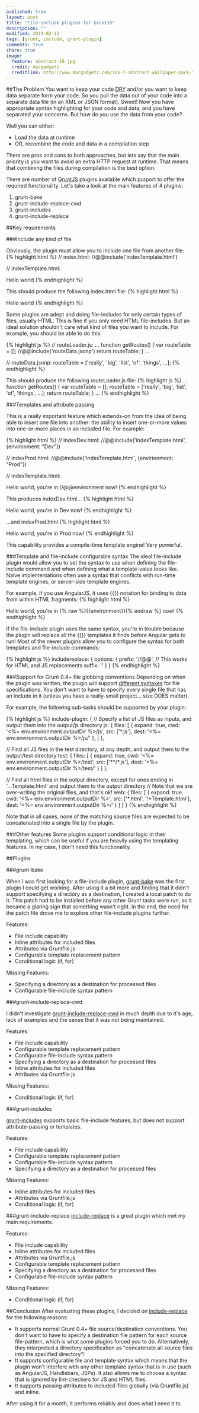 ```yaml
---
published: true
layout: post
title: "File-include plugins for GruntJS"
description: ""
modified: 2014-02-13
tags: [grunt, include, grunt-plugin]
comments: true
share: true 
image:
  feature: abstract-10.jpg
  credit: dargadgetz
  creditlink: http://www.dargadgetz.com/ios-7-abstract-wallpaper-pack-for-iphone-5-and-ipod-touch-retina/
---
```


##The Problem
You want to keep your code <abbr title="Don't repeat yourself">DRY</abbr> and/or you want to keep data separate form your code.
So you pull the data out of your code into a separate data file (in an XML or JSON format). Sweet! Now you have appropriate
syntax highlighting for your code and data, and you have separated your concerns. But how do you use the data from your code?

Well you can either:

-   Load the data at runtime
-   OR, recombine the code and data in a compilation step

There are pros and cons to both approaches, but lets say that the main priority is you want to avoid an extra HTTP request at runtime. 
That means that combining the files during compilation is the best option.

There are number of [GruntJS](http://gruntjs.com/) plugins available which purport to offer the required functionality. 
Let's take a look at the main features of 4 plugins:

1. grunt-bake
1. grunt-include-replace-cwd
1. grunt-includes
1. grunt-include-replace

##Key requirements

###Include any kind of file

Obviously, the plugin must allow you to include one file from another file:
{% highlight html  %}
// index.html:
//@@include('indexTemplate.html')

// indexTemplate.html:
<html><body>
Hello world
</body></html>
{% endhighlight %}

This should produce the following index.html file:
{% highlight html  %}
<html><body>
Hello world
</body></html>
{% endhighlight %}

Some plugins are adept and doing file-includes for only certain types of files, usually HTML. This is fine if you only need HTML file-includes.
But an ideal solution shouldn't care what kind of files you want to include. For example, you should be able to do this:

{% highlight js  %}
// routeLoader.js:
...
function getRoutes() {
	var routeTable = [];
	//@@include('routeData.jsonp')
	return routeTable;
}
...

// routeData.jsonp:
routeTable = ['really', 'big', 'list', 'of', 'things', ...];
{% endhighlight %}


This should produce the following routeLoader.js file:
{% highlight js  %}
...
function getRoutes() {
	var routeTable = [];
	routeTable = ['really', 'big', 'list', 'of', 'things', ...];
	return routeTable;
}
...
{% endhighlight %}

###Templates and attribute passing

This is a really important feature which extends-on from the idea of being able to insert one file into another:
the ability to insert one-or-more values into one-or-more places in an included file. For example:

{% highlight html  %}
// indexDev.html:
//@@include('indexTemplate.html', {environment: "Dev"})

// indexProd.html:
//@@include('indexTemplate.html', {envirionment: "Prod"})

// indexTemplate.html:
<html><body>
Hello world, you're in //@@environment now!
</body></html>
{% endhighlight %}

This produces indexDev.html...
{% highlight html  %}
<html><body>
Hello world, you're in Dev now!
</body></html>
{% endhighlight %}

...and indexProd.html
{% highlight html  %}
<html><body>
Hello world, you're in Prod now!
</body></html>
{% endhighlight %}

This capability provides a compile-time template engine! Very powerful.

###Template and file-include configurable syntax
The ideal file-include plugin would allow you to set the syntax to use when defining the file-include command and when defining what a template-value looks like.
Naïve implementations often use a syntax that conflicts with run-time template engines, or server-side template engines.

For example, if you use AngularJS, it uses \{\{\}\} notation for binding to data from within HTML fragments:
{% highlight html  %}
<html><body>
Hello world, you're in {% raw %}{{environment}}{% endraw %} now!
</body></html>
{% endhighlight %}

If the file-include plugin uses the same syntax, you're in trouble because the plugin will replace all the \{\{\}\} templates it finds before Angular gets to run!
Most of the newer plugins allow you to configure the syntax for both templates and file-include commands:

{% highlight js  %}
includereplace: {
  options: {
    prefix: '//@@', // This works for HTML and JS replacements
    suffix: ''
  }
}
{% endhighlight %}


###Support for Grunt 0.4+ file globbing conventions
Depending on when the plugin was written, the plugin will support [different syntaxes](http://gruntjs.com/configuring-tasks#files) for file specifications.
You don't want to have to specify every single file that has an include in it (unless you have a really-small project... size DOES matter).

For example, the following sub-tasks should be supported by your plugin:

{% highlight js  %}
include-plugin: {
  // Specify a list of JS files as inputs, and output them into the output/js directory
  js: {
    files: [
      { expand: true, cwd: '<%= env.environment.outputDir %>/js', src: ['*.js'], dest: '<%= env.environment.outputDir %>/js/' },
    ]
  },
  
  // Find all JS files in the test directory, at any depth, and output them to the output/test directory
  test: {
    files: [
      { expand: true, cwd: '<%= env.environment.outputDir %>/test', src: ['**/*.js'], dest: '<%= env.environment.outputDir %>/test/' }
    ]
  },
  
  // Find all html files in the output directory, except for ones ending in '...Template.html' and output them to the output directory
  // Note that we are over-writing the original files, and that's ok!
  web: {
    files: [
      { expand: true, cwd: '<%= env.environment.outputDir %>', src: ['*.html', '!*Template.html'], dest: '<%= env.environment.outputDir %>/' }
    ]
  }
}
{% endhighlight %}

Note that in all cases, none of the matching source files are expected to be concatenated into a single file by the plugin. 

###Other features
Some plugins support conditional logic in their templating, which can be useful if you are heavily using the templating features.
In my case, I don't need this functionality.

##Plugins

###grunt-bake

When I was first looking for a file-include plugin, [grunt-bake](https://github.com/MathiasPaumgarten/grunt-bake) was the first plugin I could get working. 
After using it a bit more and finding that it didn't support specifying a directory as a destination, I created a local patch to do it.
This patch had to be installed before any other Grunt tasks were run, so it became a glaring sign that something wasn't right. In the end, the need
for the patch file drove me to explore other file-include plugins further.

Features:

- File include capability
- Inline attributes for included files
- Attributes via Gruntfile.js
- Configurable template replacement pattern
- Conditional logic (if, for)

Missing Features:

- Specifying a directory as a destination for processed files
- Configurable file-include syntax pattern

###grunt-include-replace-cwd

I didn't investigate [grunt-include-replace-cwd](https://www.npmjs.org/package/grunt-include-replace-cwd) in much depth due to it's age, lack of
examples and the sense that it was not being maintained.

Features:

- File include capability
- Configurable template replacement pattern
- Configurable file-include syntax pattern
- Specifying a directory as a destination for processed files
- Inline attributes for included files
- Attributes via Gruntfile.js

Missing Features:

- Conditional logic (if, for)

###grunt-includes

[grunt-includes](https://www.npmjs.org/package/grunt-includes) supports basic file-include features, but does not support attribute-passing or templates.

Features:

- File include capability
- Configurable template replacement pattern
- Configurable file-include syntax pattern
- Specifying a directory as a destination for processed files

Missing Features:

- Inline attributes for included files
- Attributes via Gruntfile.js
- Conditional logic (if, for)


###grunt-include-replace
[include-replace](https://www.npmjs.org/package/grunt-include-replace) is a great plugin which met my main requirements. 

Features:

- File include capability
- Inline attributes for included files
- Attributes via Gruntfile.js
- Configurable template replacement pattern
- Specifying a directory as a destination for processed files
- Configurable file-include syntax pattern

Missing Features:

- Conditional logic (if, for)


##Conclusion
After evaluating these plugins, I decided on [include-replace](https://www.npmjs.org/package/grunt-include-replace) for the following reasons:

- It supports normal Grunt 0.4+ file source/destination conventions. You don't want to have to specify a destination file pattern for
each source file-pattern, which is what some plugins forced you to do. Alternatively, they interpreted a directory specification as "concatenate all source files into the specified directory"!
- It supports configurable file and template syntax which means that the plugin won't interfere with any other template syntax that is in use (such as AngularJS, Handlebars, JSPs). It also allows me to choose a syntax that is ignored by lint-checkers for JS and HTML files. 
- It supports passing attributes to included-files globally (via Gruntfile.js) and inline.

After using it for a month, it performs reliably and does what I need it to.